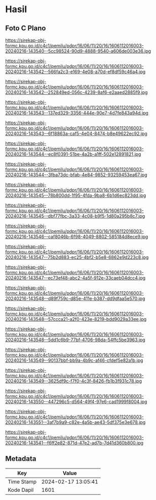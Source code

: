 # Hasil

## Foto C Plano

https://sirekap-obj-formc.kpu.go.id/c4c1/pemilu/pdpr/16/06/11/20/16/1606112016003-20240216-143540--5cc98524-90d9-4888-9540-a606de003e36.jpg

https://sirekap-obj-formc.kpu.go.id/c4c1/pemilu/pdpr/16/06/11/20/16/1606112016003-20240216-143542--566fa2c3-e169-4e08-a70d-ef8df59c46a4.jpg

https://sirekap-obj-formc.kpu.go.id/c4c1/pemilu/pdpr/16/06/11/20/16/1606112016003-20240216-143542--252849ed-056c-4239-8af6-e2aaed2885f9.jpg

https://sirekap-obj-formc.kpu.go.id/c4c1/pemilu/pdpr/16/06/11/20/16/1606112016003-20240216-143543--137ed329-3356-444e-90e7-4d7fe843a94d.jpg

https://sirekap-obj-formc.kpu.go.id/c4c1/pemilu/pdpr/16/06/11/20/16/1606112016003-20240216-143543--6f18863a-caf5-4e04-8474-b8e49622ec92.jpg

https://sirekap-obj-formc.kpu.go.id/c4c1/pemilu/pdpr/16/06/11/20/16/1606112016003-20240216-143544--ec8f0391-51be-4a2b-a1ff-502e12891821.jpg

https://sirekap-obj-formc.kpu.go.id/c4c1/pemilu/pdpr/16/06/11/20/16/1606112016003-20240216-143544--3fba73dc-bfab-4e84-9852-93259453ea67.jpg

https://sirekap-obj-formc.kpu.go.id/c4c1/pemilu/pdpr/16/06/11/20/16/1606112016003-20240216-143545--78b800dd-1f95-4fda-9ba8-6b1d6ec823dd.jpg

https://sirekap-obj-formc.kpu.go.id/c4c1/pemilu/pdpr/16/06/11/20/16/1606112016003-20240216-143545--dbf77fbc-3a33-4c08-b9f5-1d80a295b8c7.jpg

https://sirekap-obj-formc.kpu.go.id/c4c1/pemilu/pdpr/16/06/11/20/16/1606112016003-20240216-143546--caf8046b-6f98-4049-8802-585184d8ece9.jpg

https://sirekap-obj-formc.kpu.go.id/c4c1/pemilu/pdpr/16/06/11/20/16/1606112016003-20240216-143547--75b2d883-ec25-4bf2-b5e8-6862e9d223c8.jpg

https://sirekap-obj-formc.kpu.go.id/c4c1/pemilu/pdpr/16/06/11/20/16/1606112016003-20240216-143547--ec73ef48-abc2-4a5f-912e-33caeb04dcc4.jpg

https://sirekap-obj-formc.kpu.go.id/c4c1/pemilu/pdpr/16/06/11/20/16/1606112016003-20240216-143548--d89f759c-d85e-411e-b387-dd9dfaa5e570.jpg

https://sirekap-obj-formc.kpu.go.id/c4c1/pemilu/pdpr/16/06/11/20/16/1606112016003-20240216-143548--57ccca21-a2f0-423e-8219-bdd9029a33ee.jpg

https://sirekap-obj-formc.kpu.go.id/c4c1/pemilu/pdpr/16/06/11/20/16/1606112016003-20240216-143548--5dd1c6b9-77bf-4706-98da-54ffc5be3963.jpg

https://sirekap-obj-formc.kpu.go.id/c4c1/pemilu/pdpr/16/06/11/20/16/1606112016003-20240216-143549--90137bbf-bb9a-4b9c-af46-cfdef5e82a1b.jpg

https://sirekap-obj-formc.kpu.go.id/c4c1/pemilu/pdpr/16/06/11/20/16/1606112016003-20240216-143549--3625df9c-f7f0-4c3f-8426-fb1b3f931c78.jpg

https://sirekap-obj-formc.kpu.go.id/c4c1/pemilu/pdpr/16/06/11/20/16/1606112016003-20240216-143550--447296c5-d564-49f4-97e6-cad1999f8004.jpg

https://sirekap-obj-formc.kpu.go.id/c4c1/pemilu/pdpr/16/06/11/20/16/1606112016003-20240216-143551--3af7b9a9-c82e-4a5b-ae43-5df375e3e678.jpg

https://sirekap-obj-formc.kpu.go.id/c4c1/pemilu/pdpr/16/06/11/20/16/1606112016003-20240216-143541--f6ff2e82-871d-47e2-ad7b-7d41d360b800.jpg


## Metadata

| Key        | Value               |
| ---------- | ------------------- |
| Time Stamp | 2024-02-17 13:05:41 |
| Kode Dapil | 1601                |



